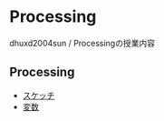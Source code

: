 # Processing

dhuxd2004sun / Processingの授業内容

## Processing

* [スケッチ](docs/of/01_about.md)
* [変数](docs/of/01_about.md)
